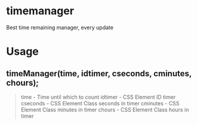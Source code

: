 # timemanager
Best time remaining manager, every update

# Usage
## timeManager(time, idtimer, cseconds, cminutes, chours);

> time - Time until which to count
> idtimer - CSS Element ID timer
> cseconds - CSS Element Class seconds in timer
> cminutes - CSS Element Class minutes in timer
> chours - CSS Element Class hours in timer
